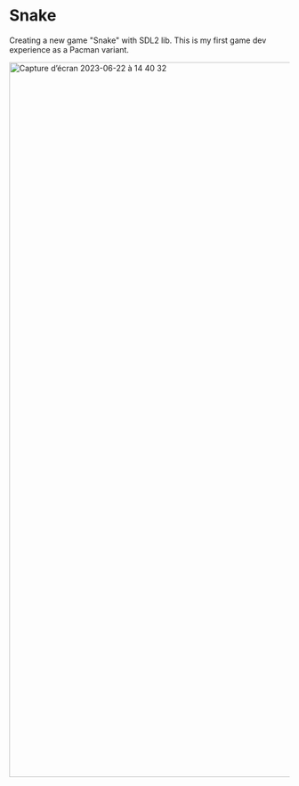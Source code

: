 # Snake
Creating a new game "Snake" with SDL2 lib.
This is my first game dev experience as a Pacman variant.

<img width="1282" alt="Capture d’écran 2023-06-22 à 14 40 32" src="https://github.com/Thomas7997/snake/assets/45339466/47cf0ceb-a218-44fc-ac9c-c682c7ff5de5">
